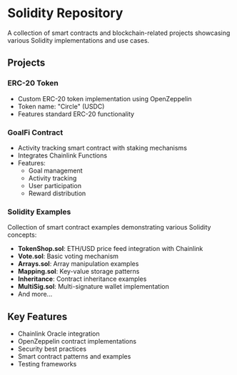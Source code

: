 # Solidity Repository

A collection of smart contracts and blockchain-related projects showcasing various Solidity implementations and use cases.

## Projects

### ERC-20 Token
- Custom ERC-20 token implementation using OpenZeppelin
- Token name: "Circle" (USDC)
- Features standard ERC-20 functionality

### GoalFi Contract
- Activity tracking smart contract with staking mechanisms
- Integrates Chainlink Functions
- Features:
  - Goal management
  - Activity tracking
  - User participation
  - Reward distribution

### Solidity Examples
Collection of smart contract examples demonstrating various Solidity concepts:

- **TokenShop.sol**: ETH/USD price feed integration with Chainlink
- **Vote.sol**: Basic voting mechanism
- **Arrays.sol**: Array manipulation examples
- **Mapping.sol**: Key-value storage patterns
- **Inheritance**: Contract inheritance examples
- **MultiSig.sol**: Multi-signature wallet implementation
- And more...

## Key Features

- Chainlink Oracle integration
- OpenZeppelin contract implementations
- Security best practices
- Smart contract patterns and examples
- Testing frameworks